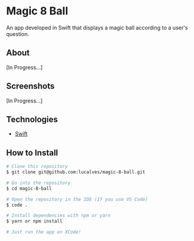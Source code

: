 # Magic 8 Ball

An app developed in Swift that displays a magic ball according to a user's question.

## About

[In Progress...]

## Screenshots

[In Progress...]

## Technologies

- [Swift](https://swift.org/)

## How to Install

```bash
# Clone this repository
$ git clone git@github.com:lucalves/magic-8-ball.git

# Go into the repository
$ cd magic-8-ball

# Open the repository in the IDE (If you use VS Code)
$ code .

# Install dependencies with npm or yarn
$ yarn or npm install

# Just run the app on XCode!
```

